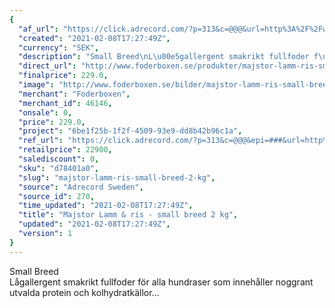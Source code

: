 ```yaml
---
{
  "af_url": "https://click.adrecord.com/?p=313&c=@@@&url=http%3A%2F%2Fwww.foderboxen.se%2Fprodukter%2Fmajstor-lamm-ris-small-breed-2-kg%2C712",
  "created": "2021-02-08T17:27:49Z",
  "currency": "SEK",
  "description": "Small Breed\nL\u00e5gallergent smakrikt fullfoder f\u00f6r alla hundraser som inneh\u00e5ller noggrant utvalda protein och kolhydratk\u00e4llor...",
  "direct_url": "http://www.foderboxen.se/produkter/majstor-lamm-ris-small-breed-2-kg,712",
  "finalprice": 229.0,
  "image": "http://www.foderboxen.se/bilder/majstor-lamm-ris-small-breed-2-kg-712.png",
  "merchant": "Foderboxen",
  "merchant_id": 46146,
  "onsale": 0,
  "price": 229.0,
  "project": "6be1f25b-1f2f-4509-93e9-dd8b42b96c1a",
  "ref_url": "https://click.adrecord.com/?p=313&c=@@@&epi=###&url=http%3A%2F%2Fwww.foderboxen.se%2Fprodukter%2Fmajstor-lamm-ris-small-breed-2-kg%2C712",
  "retailprice": 22900,
  "salediscount": 0,
  "sku": "d78401a0",
  "slug": "majstor-lamm-ris-small-breed-2-kg",
  "source": "Adrecord Sweden",
  "source_id": 270,
  "time_updated": "2021-02-08T17:27:49Z",
  "title": "Majstor Lamm & ris - small breed 2 kg",
  "updated": "2021-02-08T17:27:49Z",
  "version": 1
}
---
```


<p> Small Breed<br>Lågallergent smakrikt fullfoder för alla hundraser som innehåller noggrant utvalda protein och kolhydratkällor...</p>
